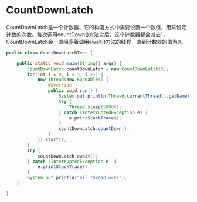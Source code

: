 # CountDownLatch

CountDownLatch是一个计数器，它的构造方式中需要设置一个数值，用来设定计数的次数。每次调用countDown()方法之后，这个计数器都会减去1，CountDownLatch会一直阻塞着调用await()方法的线程，直到计数器的值为0。

```java
public class CountDownLatchTest {

    public static void main(String[] args) {
        CountDownLatch countDownLatch = new CountDownLatch(5);
        for(int i = 0; i < 5; i ++) {
            new Thread(new Runnable() {
                @Override
                public void run() {
                    System.out.println(Thread.currentThread().getName() + " " + new Date() + " run");
                    try {
                        Thread.sleep(5000l);
                    } catch (InterruptedException e) {
                        e.printStackTrace();
                    }
                    countDownLatch.countDown();
                }
            }).start();
        }
        try {
            countDownLatch.await();
        } catch (InterruptedException e) {
            e.printStackTrace();
        }
        System.out.println("all thread over");
    }

}
```